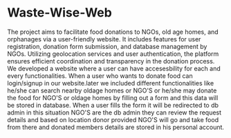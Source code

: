# Waste-Wise-Web
The project aims to facilitate food donations to NGOs, old age homes, and orphanages via a user-friendly website. It includes features for user registration, donation form submission, and database management by NGOs. Utilizing geolocation services and user authentication, the platform ensures efficient coordination and transparency in the donation process.
We developed a website where a user can have accesesbility for each and every functionalities.
When a user who wants to donate food can login/signup in our website.later we included different  functionalities like he/she can search nearby oldage homes or NGO'S or he/she may donate the food for NGO'S or oldage homes by filling out a form and this data will be stored in database.
When a user fills the form it will be redirected to db admin in this situation NGO'S are the db admin they can review the request details and based on location donor provided NGO'S will go and take food from there and donated members details are stored in his personal account.
